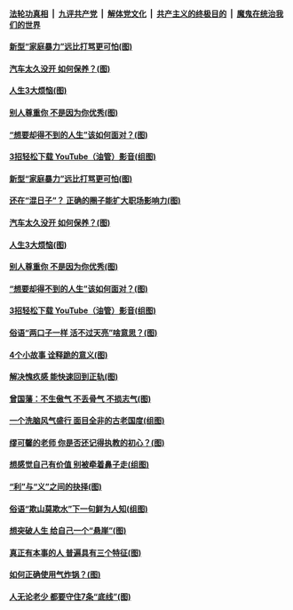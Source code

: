 ####  [法轮功真相](../../../../basic/blob/master/README.md?t=06201301) &nbsp;|&nbsp; [九评共产党](../../../../9ping.md/blob/master/README.md?t=06201301) &nbsp;|&nbsp; [解体党文化](../../../../jtdwh.md/blob/master/README.md?t=06201301)  &nbsp;|&nbsp; [共产主义的终极目的](../../../../gczydzjmd.md/blob/master/README.md?t=06201301) &nbsp;|&nbsp; [魔鬼在统治我们的世界](../../../../mgztzwmdsj.md/blob/master/README.md?t=06201301) 

#### [新型“家庭暴力”远比打骂更可怕(图)](../pages/p8/936230.md?t=06201301) 

#### [汽车太久没开 如何保养？(图)](../pages/p8/937035.md?t=06201301) 

#### [人生3大烦恼(图)](../pages/p8/936959.md?t=06201301) 

#### [别人尊重你 不是因为你优秀(图)](../pages/p8/936253.md?t=06201301) 

#### [“想要却得不到的人生”该如何面对？(图)](../pages/p8/936933.md?t=06201301) 

#### [3招轻松下载 YouTube（油管）影音(组图)](../pages/p8/936922.md?t=06201301) 

#### [新型“家庭暴力”远比打骂更可怕(图)](../pages/p8/936230.md?t=06201301) 

#### [还在“混日子”？ 正确的圈子能扩大职场影响力(图)](../pages/p8/937049.md?t=06201301) 

#### [汽车太久没开 如何保养？(图)](../pages/p8/937035.md?t=06201301) 

#### [人生3大烦恼(图)](../pages/p8/936959.md?t=06201301) 

#### [别人尊重你 不是因为你优秀(图)](../pages/p8/936253.md?t=06201301) 

#### [“想要却得不到的人生”该如何面对？(图)](../pages/p8/936933.md?t=06201301) 

#### [3招轻松下载 YouTube（油管）影音(组图)](../pages/p8/936922.md?t=06201301) 

#### [俗语“两口子一样 活不过天亮”啥意思？(图)](../pages/p8/936917.md?t=06201301) 

#### [4个小故事 诠释跪的意义(图)](../pages/p8/936353.md?t=06201301) 

#### [解决愧疚感 能快速回到正轨(图)](../pages/p8/936834.md?t=06201301) 

#### [曾国藩：不生傲气 不丢骨气 不损志气(图)](../pages/p8/936248.md?t=06201301) 

#### [一个洗脑风气盛行 面目全非的古老国度(组图)](../pages/p8/936759.md?t=06201301) 

#### [缪可馨的老师 你是否还记得执教的初心？(图)](../pages/p8/936737.md?t=06201301) 

#### [想感觉自己有价值 别被牵着鼻子走(组图)](../pages/p8/936721.md?t=06201301) 

#### [“利”与“义”之间的抉择(图)](../pages/p8/936246.md?t=06201301) 

#### [俗语“欺山莫欺水”下一句鲜为人知(组图)](../pages/p8/936659.md?t=06201301) 

#### [想突破人生 给自己一个“悬崖”(图)](../pages/p8/936658.md?t=06201301) 

#### [真正有本事的人 普遍具有三个特征(图)](../pages/p8/936032.md?t=06201301) 

#### [如何正确使用气炸锅？(图)](../pages/p8/936234.md?t=06201301) 

#### [人无论老少 都要守住7条“底线”(图)](../pages/p8/936522.md?t=06201301) 

